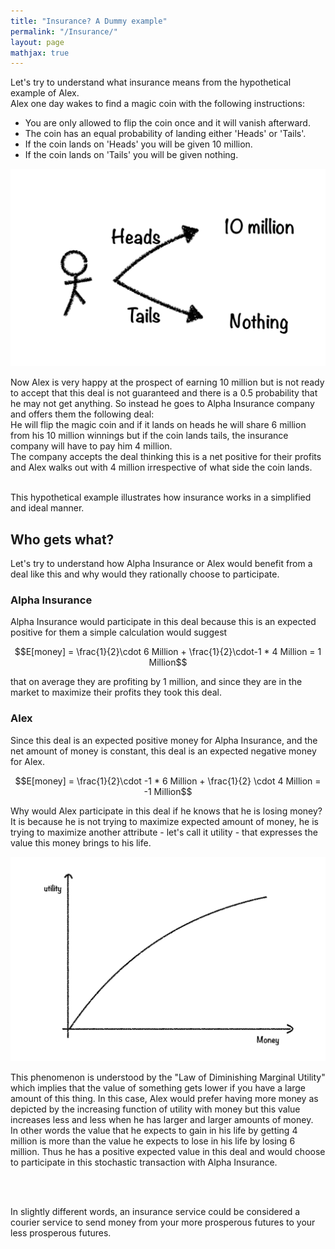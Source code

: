 ```yaml
---
title: "Insurance? A Dummy example"
permalink: "/Insurance/"
layout: page
mathjax: true
---
```


Let's try to understand what insurance means from the hypothetical example of Alex.<br />
Alex one day wakes to find a magic coin with the following instructions:

* You are only allowed to flip the coin once and it will vanish afterward.
* The coin has an equal probability of landing either 'Heads' or 'Tails'.
* If the coin lands on 'Heads' you will be given 10 million. 
* If the coin lands on 'Tails' you will be given nothing.







  

![Rules](/assets/story.png "Rules")


Now Alex is very happy at the prospect of earning 10 million but is not ready to accept that this deal is not guaranteed and there is a 0.5 probability that he may not get anything. So instead he goes to Alpha Insurance company and offers them the following deal:
<br />
He will flip the magic coin and if it lands on heads he will share 6 million from his 10 million winnings but if the coin lands tails, the insurance company will have to pay him 4 million.
<br />
The company accepts the deal thinking this is a net positive for their profits and Alex walks out with 4 million irrespective of what side the coin lands.
<br /><br />

This hypothetical example illustrates how insurance works in a simplified and ideal manner.

## Who gets what?

Let's try to understand how Alpha Insurance or Alex would benefit from a deal like this and why would they rationally choose to participate.


### Alpha Insurance
Alpha Insurance would participate in this deal because this is an expected positive for them a simple calculation would suggest

$$E[money] = \frac{1}{2}\cdot 6 Million + \frac{1}{2}\cdot-1 * 4 Million = 1 Million$$


that on average they are profiting by 1 million, and since they are in the market to maximize their profits they took this deal.


### Alex
Since this deal is an expected positive money for Alpha Insurance, and the net amount of money is constant, this deal is an expected negative money for Alex.

$$E[money] = \frac{1}{2}\cdot -1 * 6 Million + \frac{1}{2} \cdot 4 Million = -1 Million$$


Why would Alex participate in this deal if he knows that he is losing money? It is because he is not trying to maximize expected amount of money, he is trying to maximize another attribute - let's call it utility - that expresses the value this money brings to his life. 

<img src="/assets/Law_of_Dim_Mar_U.png" alt="Law of Diminishing Marginal Utility" width="700"/>

This phenomenon is understood by the "Law of Diminishing Marginal Utility" which implies that the value of something gets lower if you have a large amount of this thing. In this case, Alex would prefer having more money as depicted by the increasing function of utility with money but this value increases less and less when he has larger and larger amounts of money.<br /> In other words the value that he expects to gain in his life by getting 4 million is more than the value he expects to lose in his life by losing 6 million. Thus he has a positive expected value in this deal and would choose to participate in this stochastic transaction with Alpha Insurance.



<br />
<br />

In slightly different words, an insurance service could be considered a courier service to send money from your more prosperous futures to your less prosperous futures.
